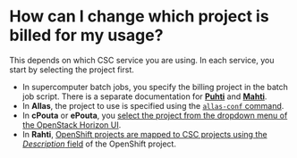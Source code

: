 # How can I change which project is billed for my usage?

This depends on which CSC service you are using. In each service, you start by
selecting the project first.

* In supercomputer batch jobs, you specify the billing project in the batch job
  script. There is a separate documentation for
  [**Puhti**](../../computing/running/creating-job-scripts-puhti.md) and
  [**Mahti**](../../computing/running/creating-job-scripts-mahti.md).
* In **Allas**, the project to use is specified using the
  [`allas-conf` command](../../data/Allas/accessing_allas.md).
* In **cPouta** or **ePouta**, you
  [select the project from the dropdown menu of the OpenStack Horizon UI](../../cloud/pouta/launch-vm-from-web-gui.md#preparatory-steps).
* In **Rahti**,
  [OpenShift projects are mapped to CSC projects using the *Description* field](../../cloud/rahti/usage/projects_and_quota.md)
  of the OpenShift project.
